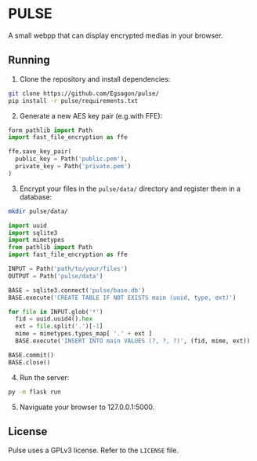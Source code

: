 # PULSE
A small webpp that can display encrypted medias in your browser.

## Running
1. Clone the repository and install dependencies:
```sh
git clone https://github.com/Egsagon/pulse/
pip install -r pulse/requirements.txt
```
2. Generate a new AES key pair (e.g.with FFE):
```py
form pathlib import Path
import fast_file_encryption as ffe

ffe.save_key_pair(
  public_key = Path('public.pem'),
  private_key = Path('private.pem')
)
```
3. Encrypt your files in the `pulse/data/` directory and register them in a database:
```sh
mkdir pulse/data/
```
```py
import uuid
import sqlite3
import mimetypes
from pathlib import Path
import fast_file_encryption as ffe

INPUT = Path('path/to/your/files')
OUTPUT = Path('pulse/data')

BASE = sqlite3.connect('pulse/base.db')
BASE.execute('CREATE TABLE IF NOT EXISTS main (uuid, type, ext)')

for file in INPUT.glob('*')
  fid = uuid.uuid4().hex
  ext = file.split('.')[-1]
  mime = mimetypes.types_map[ '.' + ext ]
  BASE.execute('INSERT INTO main VALUES (?, ?, ?)', (fid, mime, ext))

BASE.commit()
BASE.close()
```

4. Run the server:
```sh
py -m flask run
```

5. Naviguate your browser to 127.0.0.1:5000.

## License

Pulse uses a GPLv3 license. Refer to the `LICENSE` file.
